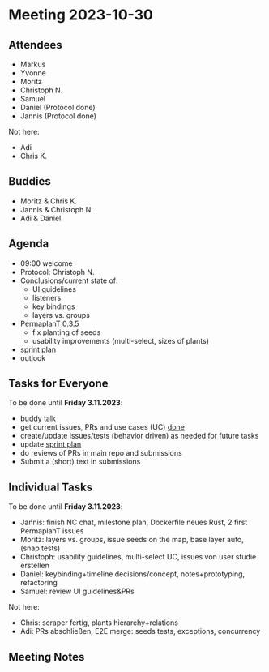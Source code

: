 # Meeting 2023-10-30

## Attendees

- Markus
- Yvonne
- Moritz
- Christoph N.
- Samuel
- Daniel (Protocol done)
- Jannis (Protocol done)

Not here:

- Adi
- Chris K.

## Buddies

- Moritz & Chris K.
- Jannis & Christoph N.
- Adi & Daniel

## Agenda

- 09:00 welcome
- Protocol: Christoph N.
- Conclusions/current state of:
  - UI guidelines
  - listeners
  - key bindings
  - layers vs. groups
- PermaplanT 0.3.5
  - fix planting of seeds
  - usability improvements (multi-select, sizes of plants)
- [sprint plan](https://github.com/orgs/ElektraInitiative/projects/4/)
- outlook

## Tasks for Everyone

To be done until **Friday 3.11.2023**:

- buddy talk
- get current issues, PRs and use cases (UC) [done](../usecases/README.md)
- create/update issues/tests (behavior driven) as needed for future tasks
- update [sprint plan](https://github.com/orgs/ElektraInitiative/projects/4/)
- do reviews of PRs in main repo and submissions
- Submit a (short) text in submissions

## Individual Tasks

To be done until **Friday 3.11.2023**:

- Jannis: finish NC chat, milestone plan, Dockerfile neues Rust, 2 first PermaplanT issues
- Moritz: layers vs. groups, issue seeds on the map, base layer auto, (snap tests)
- Christoph: usability guidelines, multi-select UC, issues von user studie erstellen
- Daniel: keybinding+timeline decisions/concept, notes+prototyping, refactoring
- Samuel: review UI guidelines&PRs

Not here:

- Chris: scraper fertig, plants hierarchy+relations
- Adi: PRs abschließen, E2E merge: seeds tests, exceptions, concurrency

## Meeting Notes
